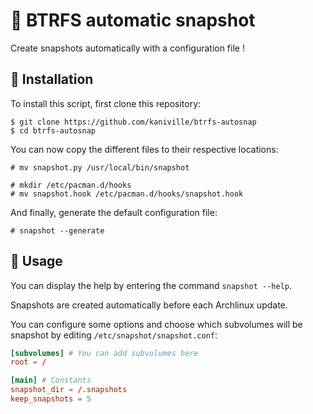 # 🧶 BTRFS automatic snapshot

Create snapshots automatically with a configuration file !

## 🚀 Installation
To install this script, first clone this repository:
```
$ git clone https://github.com/kaniville/btrfs-autosnap
$ cd btrfs-autosnap
```

You can now copy the different files to their respective locations:
```
# mv snapshot.py /usr/local/bin/snapshot
```

```
# mkdir /etc/pacman.d/hooks
# mv snapshot.hook /etc/pacman.d/hooks/snapshot.hook
```

And finally, generate the default configuration file:
```
# snapshot --generate
```

## 💎 Usage
You can display the help by entering the command `snapshot --help`.

Snapshots are created automatically before each Archlinux update.

You can configure some options and choose which subvolumes will be snapshot by editing `/etc/snapshot/snapshot.conf`:
```conf
[subvolumes] # You can add subvolumes here
root = /

[main] # Constants
snapshot_dir = /.snapshots
keep_snapshots = 5
```
